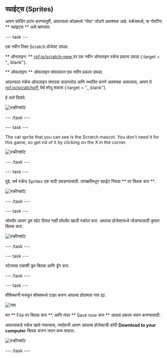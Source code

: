 ## स्प्राईट्स (Sprites)

आपण कोडिंग प्रारंभ करण्यापूर्वी, आपल्याला कोडमध्ये 'गोष्ट' जोडणे आवश्यक आहे. स्क्रॅचमध्ये, या गोष्टींना ** स्प्राइट्स ** असे म्हणतात.

\--- task \---

एक नवीन रिक्त Scratch प्रोजेक्ट उघडा.

** ऑनलाइन: ** [ rpf.io/scratch-new ](http://rpf.io/scratch-new)वर एक नवीन ऑनलाइन स्क्रॅच प्रकल्प उघडा {:target = "_ blank"}.

** ऑफलाइनः ** ऑफलाइन संपादकात एक नवीन प्रकल्प उघडा.

आपल्याला स्क्रॅच ऑफलाइन संपादक डाउनलोड आणि स्थापित करणे आवश्यक असल्यास, आपण ते [ rpf.io/scratchoff ](http://rpf.io/scratchoff) येथे शोधू शकता {:target = "_ blank"}.

हे असे दिसते:

![स्क्रीनशॉट](images/band-scratch.png)

\--- /task \---

\--- task \---

The cat sprite that you can see is the Scratch mascot. You don't need it for this game, so get rid of it by clicking on the X in the corner.

![स्क्रीनशॉट](images/band-delete-annotated.png)

\--- /task \---

\--- task \---

पुढे, सर्व स्क्रॅच Sprites एक यादी उघडण्यासाठी. लायब्ररीमधून स्प्राईट निवडा ** वर क्लिक करा **.

![स्क्रीनशॉट](images/band-sprite-library.png)

\--- /task \---

\--- task \---

जोपर्यंत आपण ड्रम स्प्रेट दिसत नाही तोपर्यंत खाली स्क्रोल करा. आपल्या प्रोजेक्टमध्ये जोडण्यासाठी ड्रमवर क्लिक करा.

![स्क्रीनशॉट](images/band-sprite-drum.png)

\--- /task \---

\--- task \---

स्टेजच्या तळाशी ड्रम क्लिक आणि ड्रॅग करा.

\--- /task \---

\--- task \---

शीर्षस्थानी मजकूर बॉक्समध्ये टाइप करुन आपल्या प्रोग्रामला नाव द्या.

![नाव](images/band-name-annotated.png)

मग ** File वर क्लिक करा **, आणि नंतर ** Save now करा ** आपला प्रकल्प जतन करण्यासाठी.

आपल्याकडे स्क्रॅच खाते नसल्यास, त्याऐवजी आपण आपल्या प्रोजेक्टची कॉपी **Download to your computer** क्लिक करुन जतन करू शकता.

![स्क्रीनशॉट](images/band-save.png)

\--- /task \---